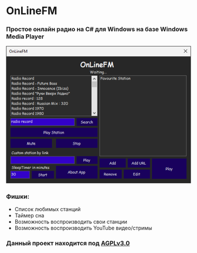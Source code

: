 # OnLineFM

### Простое онлайн радио на C# для Windows на базе Windows Media Player

![Screenshot](app.png)


### Фишки:
- Список любимых станций
- Таймер сна
- Возможность воспроизводить свои станции
- Возможность воспроизводить YouTube видео/стримы

### Данный проект находится под [AGPLv3.0](LICENSE)
